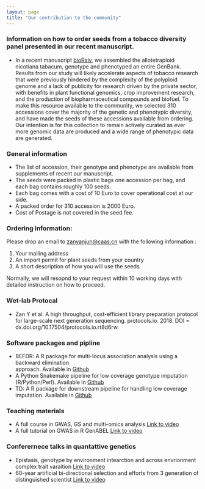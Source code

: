 ```yaml
---
layout: page
title: "Our contribution to the community"
---
```


### Information on how to order seeds from a tobacco diversity panel presented in our recent manuscript.

 * In a recent manuscript [bioRxiv](https://www.biorxiv.org/content/10.1101/2023.02.21.529366v1.abstract), we assembled the allotetraploid nicotiana tabacum, genotype and phenotyped an entire GenBank. Results from our study will likely accelerate aspects of tobacco research that were previously hindered by the complexity of the polyploid genome and a lack of publicity for research driven by the private sector, with benefits in plant functional genomics, crop improvement research, and the production of biopharmaceutical compounds and biofuel. To make this resource available to the community, we selected 310 accessions cover the majority of the genetic and phenotypic diversity, and have made the seeds of these accessions available from ordering. Our intention is for this collection to remain actively curated as ever more genomic data are produced and a wide range of phenotypic data are generated.

### General information
* The list of accession, their genotype and phenotype are available from supplements of recent our manuscript. 
* The seeds were packed in plastic bags one accession per bag, and each bag contains roughly 100 seeds.
* Each bag comes with a cost of 10 Euro to cover operational cost at our side. 
* A packed order for 310 accession is 2000 Euro. 
* Cost of Postage is not covered in the seed fee.

### Ordering information:
Please drop an email to zanyanjun@caas.cn with the following information :
1. Your mailing address 
2. An import permit for plant seeds from your country 
3. A short description of how you will use the seeds

Normally, we will resopnd to your request within 10 working days with detailed instruction on how to proceed. 

### Wet-lab Protocal
 * Zan Y et al. A high throughput, cost-efficient library preparation protocol for large-scale next generation sequencing. protocols.io. 2018. DOI = dx.doi.org/10.17504/protocols.io.rt8d6rw.

### Software packages and pipline 
 * BEFDR: A R package for multi-locus association analysis using a backward elimination         
         approach. Available in [Github](https://github.com/yanjunzan/BE)
 * A Python Snakemake pipeline for low coverage genotype imputation (R/Python/Perl). Available in 
  [Github](https://github.com/yanjunzan/Stripes)
 * TD: A R package for downstream pipeline for handling low coverage imputation. 
             Available in [Github](https://github.com/yanjunzan/TD)

### Teaching materials
 * A full course in GWAS, GS and multi-omics analysis [Link to video](https://www.bilibili.com/video/BV1SU4y1W7Y4/)
 * A full tutorial on GWAS in R GenABEL [Link to video](https://www.bilibili.com/video/BV1fT4y1F7Nf/)
 
### Conferernece talks in quantattive genetics
 * Epistasis, genotype by environment intearction and across envrionment complex trait varaition [Link to video](https://www.bilibili.com/video/BV1Yp4y1h7X8/) 
 * 60-year artificial bi-directional selection and efforts from 3 generation of distinguished scientist [Link to video](https://www.bilibili.com/video/BV1F84y1F7SC/) 
